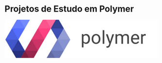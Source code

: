 # Projetos de Estudo em Polymer

 ![alt text](https://raw.githubusercontent.com/ValeriaNiceria/Polymer/master/polymer.jpg)

